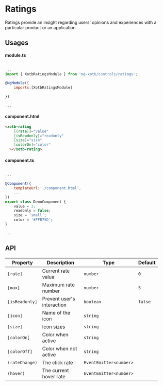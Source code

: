 # Ratings

Ratings provide an insight regarding users’ opinions and experiences with a particular product or an application

## Usages

#### module.ts
```javascript

...
import { XotbRatingsModule } from 'ng-xotb/controls/ratings';

@NgModule({
    imports:[XotbRatingsModule]
    ...
})

...
```
#### component.html

```html
<xotb-rating
    [(rate)]="value"
    [isReadonly]="readonly"
    [size]="size"
    [colorOn]="color"
  ></xotb-rating>
```

#### component.ts
```javascript

...

@Component({
    templateUrl:'./component.html',
    ...
})
export class DemoComponent {
    value = 3;
    readonly = false;
    size = 'small';
    color = '#FFB75D';
}

...
```

## API
 
#### <xotb-rating>

| Property | Description | Type | Default |
| --- | --- | --- | --- |
| `[rate]` | Current rate value | `number` | `0` |
| `[max]` | Maximum rate number | `number` | `5` |
| `[isReadonly]` | Prevent user's interaction | `boolean` | `false` |
| `[icon]` | Name of the icon | `string` | |
| `[size]` | Icon sizes | `string` | |
| `[colorOn]` | Color when active | `string` | |
| `[colorOff]` | Color when not active | `string` | |
| `(rateChange)` | The click rate | `EventEmitter<number>` | |
| `(hover)` | The current hover rate | `EventEmitter<number>` | |
